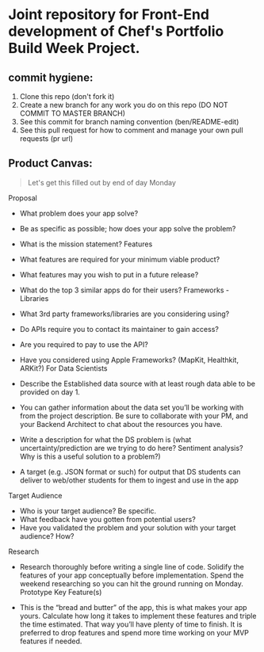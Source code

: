 # Joint repository for Front-End development of Chef's Portfolio Build Week Project.

## commit hygiene: 

1. Clone this repo (don't fork it)
1. Create a new branch for any work you do on this repo (DO NOT COMMIT TO MASTER BRANCH)
1. See this commit for branch naming convention (ben/README-edit)
1. See this pull request for how to comment and manage your own pull requests (pr url)


## Product Canvas:

  > Let's get this filled out by end of day Monday

Proposal

- What problem does your app solve?
- Be as specific as possible; how does your app solve the problem?
- What is the mission statement?
Features

- What features are required for your minimum viable product?
- What features may you wish to put in a future release?
- What do the top 3 similar apps do for their users?
Frameworks - Libraries

- What 3rd party frameworks/libraries are you considering using?
- Do APIs require you to contact its maintainer to gain access?
- Are you required to pay to use the API?
- Have you considered using Apple Frameworks? (MapKit, Healthkit, ARKit?)
For Data Scientists


- Describe the Established data source with at least rough data able to be provided on day 1. 
- You can gather information about the data set you’ll be working with from the project description. Be sure to collaborate with your PM, and your Backend Architect to chat about the resources you have.
- Write a description for what the DS problem is (what uncertainty/prediction are we trying to do here? Sentiment analysis? Why is this a useful solution to a problem?)
- A target (e.g. JSON format or such) for output that DS students can deliver to web/other students for them to ingest and use in the app

Target Audience

- Who is your target audience? Be specific.
- What feedback have you gotten from potential users?
- Have you validated the problem and your solution with your target audience? How?

Research

- Research thoroughly before writing a single line of code. Solidify the features of your app conceptually before implementation. Spend the weekend researching so you can hit the ground running on Monday.
Prototype Key Feature(s)

- This is the “bread and butter” of the app, this is what makes your app yours. Calculate how long it takes to implement these features and triple the time estimated. That way you’ll have plenty of time to finish. It is preferred to drop features and spend more time working on your MVP features if needed.


